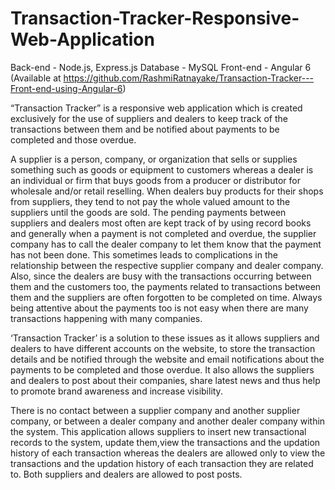 # Transaction-Tracker-Responsive-Web-Application
Back-end - Node.js, Express.js  Database - MySQL
Front-end - Angular 6 (Available at https://github.com/RashmiRatnayake/Transaction-Tracker---Front-end-using-Angular-6)

“Transaction Tracker” is a responsive web application which is created exclusively for the use of suppliers and dealers to keep track of the transactions between them and be notified about payments to be completed and those overdue. 

A supplier is a person, company, or organization that sells or supplies something such as goods or equipment to customers whereas a dealer is an individual or firm that buys goods from a producer or distributor for wholesale and/or retail reselling. When dealers buy products for their shops from suppliers, they tend to not pay the whole valued amount to the suppliers until the goods are sold.
The pending payments between suppliers and dealers most often are kept track of by using record books and generally when a payment is not completed and overdue, the supplier company has to call the dealer company to let them know that the payment has not been done. This sometimes leads to complications in the relationship between the respective supplier company and dealer company. Also, since the dealers are busy with the transactions occurring between them and the customers too, the payments related to transactions between them and the suppliers are often forgotten to be completed on time. Always being attentive about the payments too is not easy when there are many transactions happening with many companies.

‘Transaction Tracker’ is a solution to these issues as it allows suppliers and dealers to have different accounts on the website, to store the transaction details and be notified through the website and email notifications about the payments to be completed and those overdue. It also allows the suppliers and dealers to post about their companies, share latest news and thus help to promote brand awareness and increase visibility.

There is no contact between a supplier company and another supplier company, or between a dealer company and another dealer company within the system. This application allows suppliers to insert new transactional records to the system, update them,view the transactions and the updation history of each transaction whereas the dealers are allowed only to view the transactions and the updation history of each transaction they are related to. Both suppliers and dealers are allowed to post posts.

